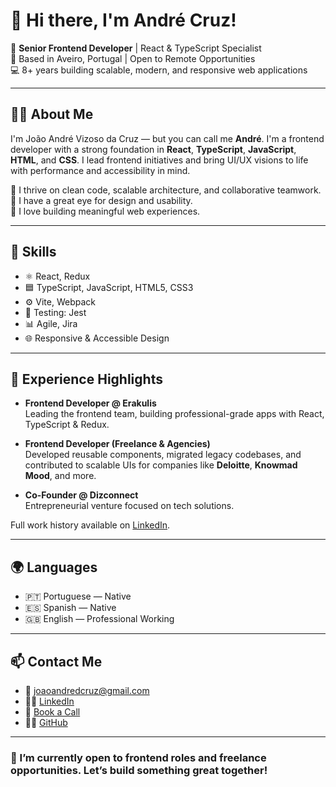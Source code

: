 # 👋 Hi there, I'm André Cruz!

🎯 **Senior Frontend Developer** | React & TypeScript Specialist  
📍 Based in Aveiro, Portugal | Open to Remote Opportunities  
💻 8+ years building scalable, modern, and responsive web applications

---

## 👨‍💻 About Me

I'm João André Vizoso da Cruz — but you can call me **André**. I'm a frontend developer with a strong foundation in **React**, **TypeScript**, **JavaScript**, **HTML**, and **CSS**. I lead frontend initiatives and bring UI/UX visions to life with performance and accessibility in mind.

🔧 I thrive on clean code, scalable architecture, and collaborative teamwork.  
🎨 I have a great eye for design and usability.  
🚀 I love building meaningful web experiences.

---

## 🧠 Skills

- ⚛️ React, Redux 
- 🟦 TypeScript, JavaScript, HTML5, CSS3  
- ⚙️ Vite, Webpack  
- 🧪 Testing: Jest  
- 📊 Agile, Jira  
- 🌐 Responsive & Accessible Design

---

## 💼 Experience Highlights

- **Frontend Developer @ Erakulis**  
  Leading the frontend team, building professional-grade apps with React, TypeScript & Redux.

- **Frontend Developer (Freelance & Agencies)**  
  Developed reusable components, migrated legacy codebases, and contributed to scalable UIs for companies like **Deloitte**, **Knowmad Mood**, and more.

- **Co-Founder @ Dizconnect**  
  Entrepreneurial venture focused on tech solutions.

Full work history available on [LinkedIn](https://www.linkedin.com/in/andrevcruz).

---

## 🌍 Languages

- 🇵🇹 Portuguese — Native  
- 🇪🇸 Spanish — Native  
- 🇬🇧 English — Professional Working

---

## 📫 Contact Me

- 📧 joaoandredcruz@gmail.com  
- 🧑‍💼 [LinkedIn](https://www.linkedin.com/in/andrevcruz)  
- 📅 [Book a Call](https://calendly.com/andredcruz)  
- 🧑‍💻 [GitHub](https://github.com/AndreVizosodaCruz)

---

### 🔭 I’m currently open to frontend roles and freelance opportunities. Let’s build something great together!
